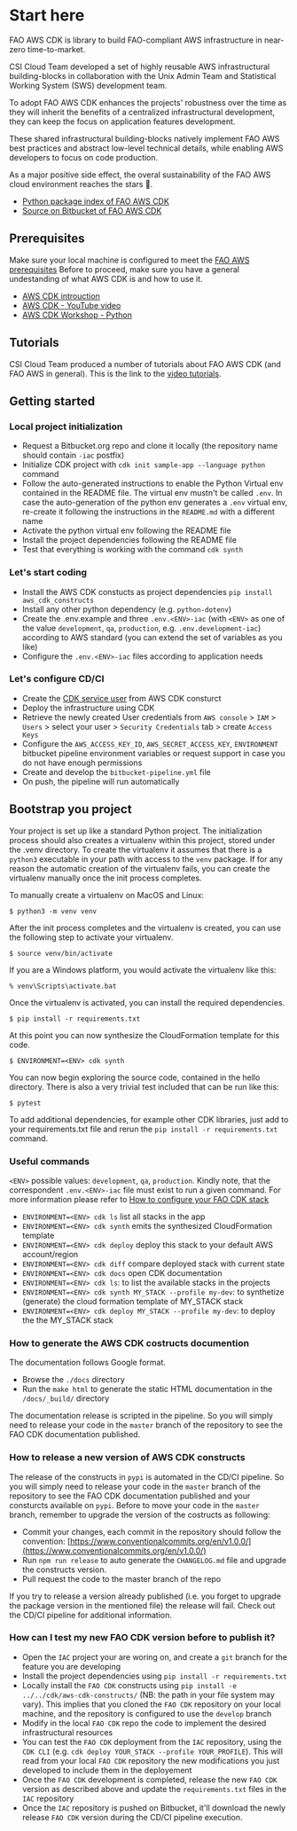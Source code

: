 

# Start here
FAO AWS CDK is library to build FAO-compliant AWS infrastructure in near-zero time-to-market.

CSI Cloud Team developed a set of highly reusable AWS infrastructural building-blocks in collaboration with the Unix Admin Team and Statistical Working System (SWS) development team.

To adopt FAO AWS CDK enhances the projects' robustness over the time as they will inherit the benefits of a centralized infrastructural development, they can keep the focus on application features development.

These shared infrastructural building-blocks natively implement FAO AWS best practices and abstract low-level technical details, while enabling AWS developers to focus on code production.

As a major positive side effect, the overal sustainability of the FAO AWS cloud environment reaches the stars 🚀.

- [Python package index of FAO AWS CDK](https://pypi.org/project/aws-cdk-constructs/)
- [Source on Bitbucket of FAO AWS CDK](https://bitbucket.org/cioapps/aws-cdk-constructs)

## Prerequisites
Make sure your local machine is configured to meet the [FAO AWS prerequisites](https://aws.fao.org/docs/tutorials/getting_started/)
Before to proceed, make sure you have a general undestanding of what AWS CDK is and how to use it. 

- [AWS CDK introuction](https://aws.amazon.com/cdk/)
- [AWS CDK - YouTube video](https://www.youtube.com/watch?time_continue=1&v=bz4jTx4v-l8)
- [AWS CDK Workshop - Python](https://cdkworkshop.com/30-python.html)

## Tutorials
CSI Cloud Team produced a number of tutorials about FAO AWS CDK (and FAO AWS in general).
This is the link to the [video tutorials](https://aws.fao.org/docs/tutorials/video_tutorials/).

## Getting started


### Local project initialization
 - Request a Bitbucket.org repo and clone it locally (the repository name should contain `-iac` postfix)
 - Initialize CDK project with `cdk init sample-app --language python` command
 - Follow the auto-generated instructions to enable the Python Virtual env contained in the README file. The virtual env mustn't be called `.env`. In case the auto-generation of the python env generates a `.env` virtual env, re-create it following the instructions in the `README.md` with a different name
 - Activate the python virtual env following the README file
 - Install the project dependencies following the README file
 - Test that everything is working with the command `cdk synth`

### Let's start coding
 - Install the AWS CDK constucts as project dependencies `pip install aws_cdk_constructs`
 - Install any other python dependency (e.g. `python-dotenv`)
 - Create the .env.example and three `.env.<ENV>-iac` (with `<ENV>` as one of the value `development`, `qa`, `production`, e.g. `.env.development-iac`) according to AWS standard (you can extend the set of variables as you like)
 - Configure the `.env.<ENV>-iac` files according to application needs

### Let's configure CD/CI
 - Create the [CDK service user](https://cdk.fao.org/service_user_for_iac.html) from AWS CDK consturct
 - Deploy the infrastructure using CDK 
 - Retrieve the newly created User credentials from `AWS console` > `IAM` > `Users` > select your user > `Security Credentials` tab > create `Access Keys`
 - Configure the `AWS_ACCESS_KEY_ID`, `AWS_SECRET_ACCESS_KEY`, `ENVIRONMENT` bitbucket pipeline environment variables or request support in case you do not have enough permissions
 - Create and develop the `bitbucket-pipeline.yml` file
 - On push, the pipeline will run automatically

## Bootstrap you project

Your project is set up like a standard Python project. The initialization process should also creates
a virtualenv within this project, stored under the .venv directory.  To create the virtualenv
it assumes that there is a `python3` executable in your path with access to the `venv` package.
If for any reason the automatic creation of the virtualenv fails, you can create the virtualenv
manually once the init process completes.

To manually create a virtualenv on MacOS and Linux:

```
$ python3 -m venv venv
```

After the init process completes and the virtualenv is created, you can use the following
step to activate your virtualenv.

```
$ source venv/bin/activate
```

If you are a Windows platform, you would activate the virtualenv like this:

```
% venv\Scripts\activate.bat
```

Once the virtualenv is activated, you can install the required dependencies.

```
$ pip install -r requirements.txt
```

At this point you can now synthesize the CloudFormation template for this code.

```
$ ENVIRONMENT=<ENV> cdk synth
```

You can now begin exploring the source code, contained in the hello directory.
There is also a very trivial test included that can be run like this:

```
$ pytest
```

To add additional dependencies, for example other CDK libraries, just add to
your requirements.txt file and rerun the `pip install -r requirements.txt`
command.

### Useful commands

`<ENV>` possible values: `development`, `qa`, `production`.
Kindly note, that the correspondent `.env.<ENV>-iac` file must exist to run a given command. For more information please refer to [How to configure your FAO CDK stack](https://aws.fao.org/docs/cdk/cd_ci/#how-to-configure-your-fao-cdk-stack)

 - `ENVIRONMENT=<ENV> cdk ls`          list all stacks in the app
 - `ENVIRONMENT=<ENV> cdk synth`       emits the synthesized CloudFormation template
 - `ENVIRONMENT=<ENV> cdk deploy`      deploy this stack to your default AWS account/region
 - `ENVIRONMENT=<ENV> cdk diff`        compare deployed stack with current state
 - `ENVIRONMENT=<ENV> cdk docs`        open CDK documentation
 - `ENVIRONMENT=<ENV> cdk ls`: to list the available stacks in the projects
 - `ENVIRONMENT=<ENV> cdk synth MY_STACK --profile my-dev`: to synthetize (generate) the cloud formation template of MY_STACK stack
 - `ENVIRONMENT=<ENV> cdk deploy MY_STACK --profile my-dev`: to deploy the the MY_STACK stack


### How to generate the AWS CDK costructs documention
The documentation follows Google format.

 * Browse the `./docs` directory
 * Run the `make html` to generate the static HTML documentation in the  `/docs/_build/` directory

The documentation release is scripted in the pipeline. So you will simply need to release your code in the `master` branch of the repository to see the FAO CDK documentation published. 

### How to release a new version of AWS CDK constructs

The release of the constructs in `pypi` is automated in the CD/CI pipeline. So you will simply need to release your code in the `master` branch of the repository to see the FAO CDK documentation published and your consturcts available on `pypi`. 
Before to move your code in the `master` branch, remember to upgrade the version of the costructs as following:
- Commit your changes, each commit in the repository should follow the convention: [https://www.conventionalcommits.org/en/v1.0.0/](https://www.conventionalcommits.org/en/v1.0.0/)
- Run `npm run release` to auto generate the `CHANGELOG.md` file and upgrade the constructs version.
- Pull request the code to the master branch of the repo

If you try to release a version already published (i.e. you forget to upgrade the package version in the mentioned file) the release will fail. 
Check out the CD/CI pipeline for additional information.

### How can I test my new FAO CDK version before to publish it?

- Open the `IAC` project your are woring on, and create a `git` branch for the feature you are developing
- Install the project dependencies using `pip install -r requirements.txt`
- Locally install the `FAO CDK` constructs using `pip install -e ../../cdk/aws-cdk-constructs/` (NB: the path in your file system may vary). This implies that you cloned the `FAO CDK` repository on your local machine, and the repository is configured to use the `develop` branch
- Modify in the local `FAO CDK` repo the code to implement the desired infrastructural resources
- You can test the `FAO CDK` deployment from the `IAC` repository, using the `CDK CLI` (e.g. `cdk deploy YOUR_STACK --profile YOUR_PROFILE`). This will read from your local `FAO CDK` repository the new modifications you just developed to include them in the deployement
- Once the `FAO CDK` development is completed, release the new `FAO CDK` version as described above and update the `requirements.txt` files in the `IAC` repository
- Once the `IAC` repository is pushed on Bitbucket, it'll download the newly release `FAO CDK` version during the CD/CI pipeline execution.


